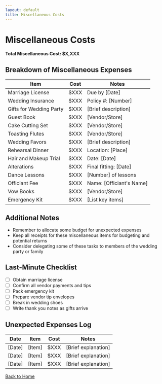 ```yaml
---
layout: default
title: Miscellaneous Costs
---
```


# Miscellaneous Costs

**Total Miscellaneous Cost: $X,XXX**

## Breakdown of Miscellaneous Expenses

| Item | Cost | Notes |
|------|------|-------|
| Marriage License | $XXX | Due by [Date] |
| Wedding Insurance | $XXX | Policy #: [Number] |
| Gifts for Wedding Party | $XXX | [Brief description] |
| Guest Book | $XXX | [Vendor/Store] |
| Cake Cutting Set | $XXX | [Vendor/Store] |
| Toasting Flutes | $XXX | [Vendor/Store] |
| Wedding Favors | $XXX | [Brief description] |
| Rehearsal Dinner | $XXX | Location: [Place] |
| Hair and Makeup Trial | $XXX | Date: [Date] |
| Alterations | $XXX | Final fitting: [Date] |
| Dance Lessons | $XXX | [Number] of lessons |
| Officiant Fee | $XXX | Name: [Officiant's Name] |
| Vow Books | $XXX | [Vendor/Store] |
| Emergency Kit | $XXX | [List key items] |

## Additional Notes

- Remember to allocate some budget for unexpected expenses
- Keep all receipts for these miscellaneous items for budgeting and potential returns
- Consider delegating some of these tasks to members of the wedding party or family

## Last-Minute Checklist

- [ ] Obtain marriage license
- [ ] Confirm all vendor payments and tips
- [ ] Pack emergency kit
- [ ] Prepare vendor tip envelopes
- [ ] Break in wedding shoes
- [ ] Write thank you notes as gifts arrive

## Unexpected Expenses Log

| Date | Item | Cost | Notes |
|------|------|------|-------|
| [Date] | [Item] | $XXX | [Brief explanation] |
| [Date] | [Item] | $XXX | [Brief explanation] |
| [Date] | [Item] | $XXX | [Brief explanation] |

[Back to Home](index.md)
